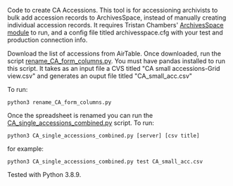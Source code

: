 Code to create CA Accessions. This tool is for accessioning archivists to bulk add accession records to ArchivesSpace, instead of manually creating individual accession records. It requires Tristan Chambers' [ArchivesSpace module](https://github.com/SmithCollegeLibraries/archivesspace-python) to run, and a config file titled archivesspace.cfg with your test and production connection info.

Download the list of accessions from AirTable. Once downloaded, run the script [rename_CA_form_columns.py](/blob/master/CA-small-accessions/rename_CA_form_columns.py). You must have pandas installed to run this script.
It takes as an input file a CVS titled "CA small accessions-Grid view.csv" and generates an ouput file titled "CA_small_acc.csv"

To run:
```
python3 rename_CA_form_columns.py
```

Once the spreadsheet is renamed you can run the [CA_single_accessions_combined.py](/blob/master/CA-small-accessions/CA_single_accessions_combined.py) script.
To run:
```
python3 CA_single_accessions_combined.py [server] [csv title]
```
for example:
```
python3 CA_single_accessions_combined.py test CA_small_acc.csv
```

Tested with Python 3.8.9.
